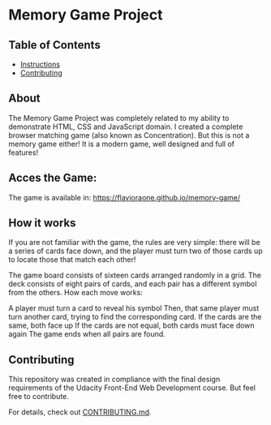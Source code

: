# Memory Game Project

## Table of Contents

* [Instructions](#instructions)
* [Contributing](#contributing)

## About

The Memory Game Project was completely related to my ability to demonstrate HTML, CSS and JavaScript domain. I created a complete browser matching game (also known as Concentration). But this is not a memory game either! It is a modern game, well designed and full of features!

## Acces the Game:
The game is available in:
https://flavioraone.github.io/memory-game/

## How it works
If you are not familiar with the game, the rules are very simple: there will be a series of cards face down, and the player must turn two of those cards up to locate those that match each other!

The game board consists of sixteen cards arranged randomly in a grid. The deck consists of eight pairs of cards, and each pair has a different symbol from the others. How each move works:

A player must turn a card to reveal his symbol
Then, that same player must turn another card, trying to find the corresponding card.
If the cards are the same, both face up
If the cards are not equal, both cards must face down again
The game ends when all pairs are found.


## Contributing

This repository was created in compliance with the final design requirements of the Udacity Front-End Web Development course. But feel free to contribute.

For details, check out [CONTRIBUTING.md](CONTRIBUTING.md).
